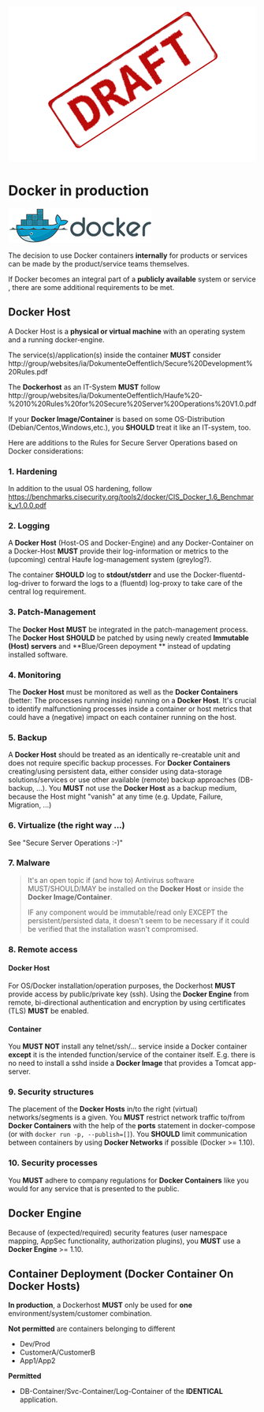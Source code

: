 ![](images/draft.png)

# Docker in production

![](images/docker-logo.png)

The decision to use Docker containers **internally** for products or services can be made by the product/service teams themselves.

If Docker becomes an integral part of a **publicly available** system or service , there are some additional requirements to be met.

## Docker Host

A Docker Host is a **physical or virtual machine** with an operating system and a running docker-engine. 

The service(s)/application(s) inside the container **MUST** consider http://group/websites/ia/DokumenteOeffentlich/Secure%20Development%20Rules.pdf

The **Dockerhost** as an IT-System **MUST** follow http://group/websites/ia/DokumenteOeffentlich/Haufe%20-%2010%20Rules%20for%20Secure%20Server%20Operations%20V1.0.pdf

If your **Docker Image/Container** is based on some OS-Distribution (Debian/Centos,Windows,etc.), you **SHOULD** treat it like an IT-system, too.  

Here are additions to the Rules for Secure Server Operations based on Docker considerations:

### 1. Hardening

In addition to the usual OS hardening, follow https://benchmarks.cisecurity.org/tools2/docker/CIS_Docker_1.6_Benchmark_v1.0.0.pdf

### 2. Logging

A **Docker Host** (Host-OS and Docker-Engine) and any Docker-Container on a Docker-Host **MUST** provide their log-information or metrics to the (upcoming) central Haufe log-management system (greylog?). 

The container **SHOULD** log to **stdout/stderr** and use the Docker-fluentd-log-driver to forward the logs to a (fluentd) log-proxy to take care of the central log requirement.

### 3. Patch-Management

The **Docker Host** **MUST** be integrated in the patch-management process. The **Docker Host** **SHOULD** be patched by using newly created **Immutable (Host) servers** and **Blue/Green depoyment ** instead of updating installed software.

### 4. Monitoring

The **Docker Host** must be monitored as well as the **Docker Containers** (better: The processes running inside) running on a **Docker Host**. It's crucial to identify malfunctioning processes inside a container or host metrics that could have a (negative) impact on each container running on the host.

### 5. Backup

A **Docker Host** should be treated as an identically re-creatable unit and does not require specific backup processes. For **Docker Containers** creating/using persistent data, either consider using data-storage solutions/services or use other available (remote) backup approaches (DB-backup, ...). You **MUST** not use the **Docker Host** as a backup medium, because the Host might "vanish" at any time (e.g. Update, Failure, Migration, ...)

### 6. Virtualize (the right way ...)

See "Secure Server Operations :-)"

### 7. Malware

> It's an open topic if (and how to) Antivirus software MUST/SHOULD/MAY be installed on the **Docker Host** or inside the **Docker Image/Container**. 
> 
> IF any component would be immutable/read only EXCEPT the persistent/persisted data, it doesn't seem to be necessary if it could be verified that the installation wasn't compromised.

### 8. Remote access

#### Docker Host

For OS/Docker installation/operation purposes, the Dockerhost **MUST** provide access by public/private key (ssh). Using the **Docker Engine** from remote, bi-directional authentication and encryption by using certificates (TLS) **MUST** be enabled.

#### Container

You **MUST NOT** install any telnet/ssh/... service inside a Docker container **except** it is the intended function/service of the container itself. E.g. there is no need to install a sshd inside a **Docker Image** that provides a Tomcat app-server.

### 9. Security structures

The placement of the **Docker Hosts** in/to the right (virtual) networks/segments is a given. You **MUST** restrict network traffic to/from **Docker Containers** with the help of the **ports** statement in docker-compose (or  with `docker run -p, --publish=[]`). You **SHOULD** limit communication between containers by using **Docker Networks** if possible (Docker >= 1.10).

### 10. Security processes

You **MUST** adhere to company regulations for **Docker Containers** like you would for any service that is presented to the public.


## Docker Engine

Because of (expected/required) security features (user namespace mapping, AppSec functionality, authorization plugins), you **MUST** use a **Docker Engine** >= 1.10.

## Container Deployment (Docker Container On Docker Hosts)

**In production**, a Dockerhost **MUST** only be used for **one** environment/system/customer combination. 

**Not permitted** are containers belonging to different 
- Dev/Prod 
- CustomerA/CustomerB 
- App1/App2

**Permitted** 
- DB-Container/Svc-Container/Log-Container of the **IDENTICAL** application.

